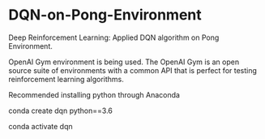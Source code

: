 # DQN-on-Pong-Environment
Deep Reinforcement Learning: Applied DQN algorithm on Pong Environment. 

OpenAI Gym environment is being used. The OpenAI Gym is an open source suite of environments with a common API
that is perfect for testing reinforcement learning algorithms.

Recommended installing python through Anaconda 

conda create dqn python==3.6

conda activate dqn
